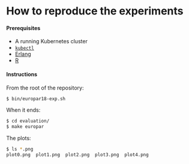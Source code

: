 # How to reproduce the experiments

#### Prerequisites

- A running Kubernetes cluster
- [`kubectl`](https://github.com/kubernetes/kubectl)
- [Erlang](https://github.com/erlang/otp)
- [R](https://www.r-project.org/)

#### Instructions

From the root of the repository:

```bash
$ bin/europar18-exp.sh
```

When it ends:
```bash
$ cd evaluation/
$ make europar
```

The plots:
```bash
$ ls *.png
plot0.png  plot1.png  plot2.png  plot3.png  plot4.png
```
